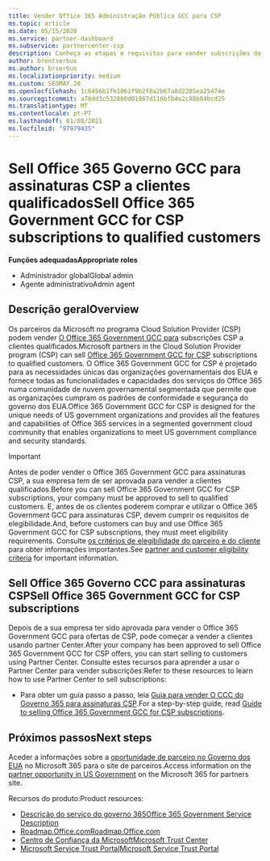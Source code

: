 ```yaml
---
title: Vender Office 365 Administração Pública GCC para CSP
ms.topic: article
ms.date: 05/15/2020
ms.service: partner-dashboard
ms.subservice: partnercenter-csp
description: Conheça as etapas e requisitos para vender subscrições do Office 365 Government GCC para a CSP a clientes ou empreiteiros qualificados do governo dos Estados Unidos.
author: brentserbus
ms.author: brserbus
ms.localizationpriority: medium
ms.custom: SEOMAY.20
ms.openlocfilehash: 1c6456b1fb1061f9b2f0a2b67a8d2285ea25474e
ms.sourcegitcommit: a78dd3c532860d01867d116bfb4e2c88b84bcd25
ms.translationtype: MT
ms.contentlocale: pt-PT
ms.lasthandoff: 01/08/2021
ms.locfileid: "97979435"
---
```

# <a name="sell-office-365-government-gcc-for-csp-subscriptions-to-qualified-customers"></a><span data-ttu-id="edc91-103">Sell Office 365 Governo GCC para assinaturas CSP a clientes qualificados</span><span class="sxs-lookup"><span data-stu-id="edc91-103">Sell Office 365 Government GCC for CSP subscriptions to qualified customers</span></span>

<span data-ttu-id="edc91-104">**Funções adequadas**</span><span class="sxs-lookup"><span data-stu-id="edc91-104">**Appropriate roles**</span></span>

- <span data-ttu-id="edc91-105">Administrador global</span><span class="sxs-lookup"><span data-stu-id="edc91-105">Global admin</span></span>
- <span data-ttu-id="edc91-106">Agente administrativo</span><span class="sxs-lookup"><span data-stu-id="edc91-106">Admin agent</span></span>


## <a name="overview"></a><span data-ttu-id="edc91-107">Descrição geral</span><span class="sxs-lookup"><span data-stu-id="edc91-107">Overview</span></span>

<span data-ttu-id="edc91-108">Os parceiros da Microsoft no programa Cloud Solution Provider (CSP) podem vender [O Office 365 Government GCC para](https://www.microsoft.com/microsoft-365/partners/governmentforCSP) subscrições CSP a clientes qualificados.</span><span class="sxs-lookup"><span data-stu-id="edc91-108">Microsoft partners in the Cloud Solution Provider program (CSP) can sell [Office 365 Government GCC for CSP](https://www.microsoft.com/microsoft-365/partners/governmentforCSP) subscriptions to qualified customers.</span></span> <span data-ttu-id="edc91-109">O Office 365 Government GCC for CSP é projetado para as necessidades únicas das organizações governamentais dos EUA e fornece todas as funcionalidades e capacidades dos serviços do Office 365 numa comunidade de nuvem governamental segmentada que permite que as organizações cumpram os padrões de conformidade e segurança do governo dos EUA.</span><span class="sxs-lookup"><span data-stu-id="edc91-109">Office 365 Government GCC for CSP is designed for the unique needs of US government organizations and provides all the features and capabilities of Office 365 services in a segmented government cloud community that enables organizations to meet US government compliance and security standards.</span></span> 

>[!IMPORTANT] 
><span data-ttu-id="edc91-110">Antes de poder vender o Office 365 Government GCC para assinaturas CSP, a sua empresa tem de ser aprovada para vender a clientes qualificados.</span><span class="sxs-lookup"><span data-stu-id="edc91-110">Before you can sell Office 365 Government GCC for CSP subscriptions, your company must be approved to sell to qualified customers.</span></span> <span data-ttu-id="edc91-111">E, antes de os clientes poderem comprar e utilizar o Office 365 Government GCC para assinaturas CSP, devem cumprir os requisitos de elegibilidade.</span><span class="sxs-lookup"><span data-stu-id="edc91-111">And, before customers can buy and use Office 365 Government GCC for CSP subscriptions, they must meet eligibility requirements.</span></span> <span data-ttu-id="edc91-112">Consulte [os critérios de elegibilidade do parceiro e do cliente](csp-gcc-validate.md) para obter informações importantes.</span><span class="sxs-lookup"><span data-stu-id="edc91-112">See [partner and customer eligibility criteria](csp-gcc-validate.md) for important information.</span></span>


## <a name="sell-office-365-government-gcc-for-csp-subscriptions"></a><span data-ttu-id="edc91-113">Sell Office 365 Governo CCC para assinaturas CSP</span><span class="sxs-lookup"><span data-stu-id="edc91-113">Sell Office 365 Government GCC for CSP subscriptions</span></span>

<span data-ttu-id="edc91-114">Depois de a sua empresa ter sido aprovada para vender o Office 365 Government GCC para ofertas de CSP, pode começar a vender a clientes usando partner Center.</span><span class="sxs-lookup"><span data-stu-id="edc91-114">After your company has been approved to sell Office 365 Government GCC for CSP offers, you can start selling to customers using Partner Center.</span></span> <span data-ttu-id="edc91-115">Consulte estes recursos para aprender a usar o Partner Center para vender subscrições:</span><span class="sxs-lookup"><span data-stu-id="edc91-115">Refer to these resources to learn how to use Partner Center to sell subscriptions:</span></span> 

- <span data-ttu-id="edc91-116">Para obter um guia passo a passo, leia [Guia para vender O CCC do Governo 365 para assinaturas CSP](https://go.microsoft.com/fwlink/?linkid=2007323).</span><span class="sxs-lookup"><span data-stu-id="edc91-116">For a step-by-step guide, read [Guide to selling Office 365 Government GCC for CSP subscriptions](https://go.microsoft.com/fwlink/?linkid=2007323).</span></span>  


## <a name="next-steps"></a><span data-ttu-id="edc91-117">Próximos passos</span><span class="sxs-lookup"><span data-stu-id="edc91-117">Next steps</span></span>

<span data-ttu-id="edc91-118">Aceder a informações sobre a [oportunidade de parceiro no Governo dos EUA](https://www.microsoft.com/microsoft-365/partners/governmentforCSP) no Microsoft 365 para o site de parceiros.</span><span class="sxs-lookup"><span data-stu-id="edc91-118">Access information on the [partner opportunity in US Government](https://www.microsoft.com/microsoft-365/partners/governmentforCSP) on the Microsoft 365 for partners site.</span></span>

<span data-ttu-id="edc91-119">Recursos do produto:</span><span class="sxs-lookup"><span data-stu-id="edc91-119">Product resources:</span></span>

- [<span data-ttu-id="edc91-120">Descrição do serviço do governo 365</span><span class="sxs-lookup"><span data-stu-id="edc91-120">Office 365 Government Service Description</span></span>](/office365/servicedescriptions/office-365-platform-service-description/office-365-us-government/office-365-us-government)
- [<span data-ttu-id="edc91-121">Roadmap.Office.com</span><span class="sxs-lookup"><span data-stu-id="edc91-121">Roadmap.Office.com</span></span>](https://products.office.com/business/office-365-roadmap)
- [<span data-ttu-id="edc91-122">Centro de Confiança da Microsoft</span><span class="sxs-lookup"><span data-stu-id="edc91-122">Microsoft Trust Center</span></span>](https://www.microsoft.com/TrustCenter/)
- [<span data-ttu-id="edc91-123">Microsoft Service Trust Portal</span><span class="sxs-lookup"><span data-stu-id="edc91-123">Microsoft Service Trust Portal</span></span>](https://aka.ms/STP)
